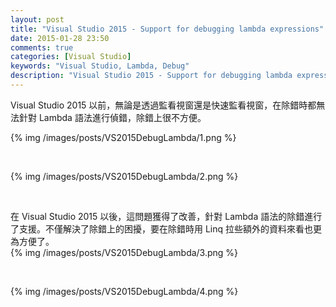 ```yaml
---
layout: post
title: "Visual Studio 2015 - Support for debugging lambda expressions"
date: 2015-01-28 23:50
comments: true
categories: [Visual Studio]
keywords: "Visual Studio, Lambda, Debug"
description: "Visual Studio 2015 - Support for debugging lambda expressions"
---
```


Visual Studio 2015 以前，無論是透過監看視窗還是快速監看視窗，在除錯時都無法針對 Lambda 語法進行偵錯，除錯上很不方便。  

<!-- More -->

{% img /images/posts/VS2015DebugLambda/1.png %}

<Br/>


{% img /images/posts/VS2015DebugLambda/2.png %}

<br/>

在 Visual Studio 2015 以後，這問題獲得了改善，針對 Lambda 語法的除錯進行了支援。不僅解決了除錯上的困擾，要在除錯時用 Linq 拉些額外的資料來看也更為方便了。  
{% img /images/posts/VS2015DebugLambda/3.png %}

<Br/>


{% img /images/posts/VS2015DebugLambda/4.png %}
